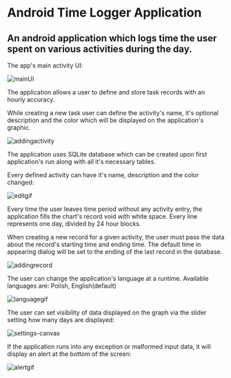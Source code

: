 # Android Time Logger Application

An android application which logs time the user spent on various activities during the day.
---

The app's main activity UI:

![mainUI](https://sc-cdn.scaleengine.net/i/f7980561d982a561b17c77fd01a95cc4.png)

The application allows a user to define and store task records with an hourly accuracy. 

While creating a new task user can define the activity's name, it's optional description and the color which will be displayed on the application's graphic.

![addingactivity](https://media.giphy.com/media/26xBQF2bSOspcLhU4/source.gif)

The application uses SQLite database which can be created upon first application's run along with all it's necessary tables.
 
Every defined activity can have it's name, description and the color changed:
 
 ![editgif](https://media.giphy.com/media/26xBEOpt9ewLvr13a/source.gif) 
 
 
 Every time the user leaves time period without any activity entry, the application fills the chart's record void with
  white space.
  Every line represents one day, divided by 24 hour blocks. 
  

  When creating a new record for a given activity, the user must pass the data about the record's starting time 
  and ending time. The default time in appearing dialog will be set to the ending of the last record in the database.
  
  ![addingrecord](https://media.giphy.com/media/26xBxo8itSYJ6rHXy/source.gif)
    
  
  The user can change the application's language at a runtime. Available languages are: Polish, English(default)
  
  ![languagegif](https://media.giphy.com/media/l3q2rD43ghbLMVE3e/source.gif)
  
  
  The user can set visibility of data displayed on the graph via the slider setting how many days are displayed:
  
  ![settings-canvas](https://media.giphy.com/media/l3q2U9MOwChXwHJAc/source.gif)
  
  If the application runs into any exception or malformed input data, it will display an alert at the bottom of the screen:
  
  ![alertgif](https://media.giphy.com/media/l3q2CEqZIHWxG4Owo/source.gif)
  
  
